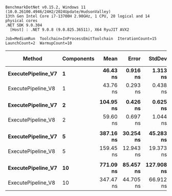 ```

BenchmarkDotNet v0.15.2, Windows 11 (10.0.26100.4946/24H2/2024Update/HudsonValley)
13th Gen Intel Core i7-13700H 2.90GHz, 1 CPU, 20 logical and 14 physical cores
.NET SDK 9.0.304
  [Host] : .NET 9.0.8 (9.0.825.36511), X64 RyuJIT AVX2

Job=MediumRun  Toolchain=InProcessEmitToolchain  IterationCount=15  
LaunchCount=2  WarmupCount=10  

```
| Method             | Components | Mean      | Error     | StdDev     | Median    | Ratio | RatioSD | Gen0   | Allocated | Alloc Ratio |
|------------------- |----------- |----------:|----------:|-----------:|----------:|------:|--------:|-------:|----------:|------------:|
| **ExecutePipeline_V7** | **1**          |  **46.43 ns** |  **0.916 ns** |   **1.313 ns** |  **46.53 ns** |  **1.00** |    **0.04** | **0.0242** |     **304 B** |        **1.00** |
| ExecutePipeline_V8 | 1          |  43.76 ns |  0.293 ns |   0.438 ns |  43.51 ns |  0.94 |    0.03 |      - |         - |        0.00 |
|                    |            |           |           |            |           |       |         |        |           |             |
| **ExecutePipeline_V7** | **2**          | **104.95 ns** |  **0.426 ns** |   **0.625 ns** | **104.88 ns** |  **1.00** |    **0.01** | **0.0440** |     **552 B** |        **1.00** |
| ExecutePipeline_V8 | 2          |  59.60 ns |  0.697 ns |   1.044 ns |  59.78 ns |  0.57 |    0.01 |      - |         - |        0.00 |
|                    |            |           |           |            |           |       |         |        |           |             |
| **ExecutePipeline_V7** | **5**          | **387.16 ns** | **30.254 ns** |  **45.283 ns** | **388.12 ns** |  **1.01** |    **0.17** | **0.1030** |    **1296 B** |        **1.00** |
| ExecutePipeline_V8 | 5          | 159.45 ns | 12.943 ns |  19.373 ns | 162.79 ns |  0.42 |    0.07 |      - |         - |        0.00 |
|                    |            |           |           |            |           |       |         |        |           |             |
| **ExecutePipeline_V7** | **10**         | **771.09 ns** | **85.457 ns** | **127.908 ns** | **775.33 ns** |  **1.03** |    **0.25** | **0.2012** |    **2536 B** |        **1.00** |
| ExecutePipeline_V8 | 10         | 347.47 ns | 44.705 ns |  66.912 ns | 346.01 ns |  0.46 |    0.12 |      - |         - |        0.00 |
